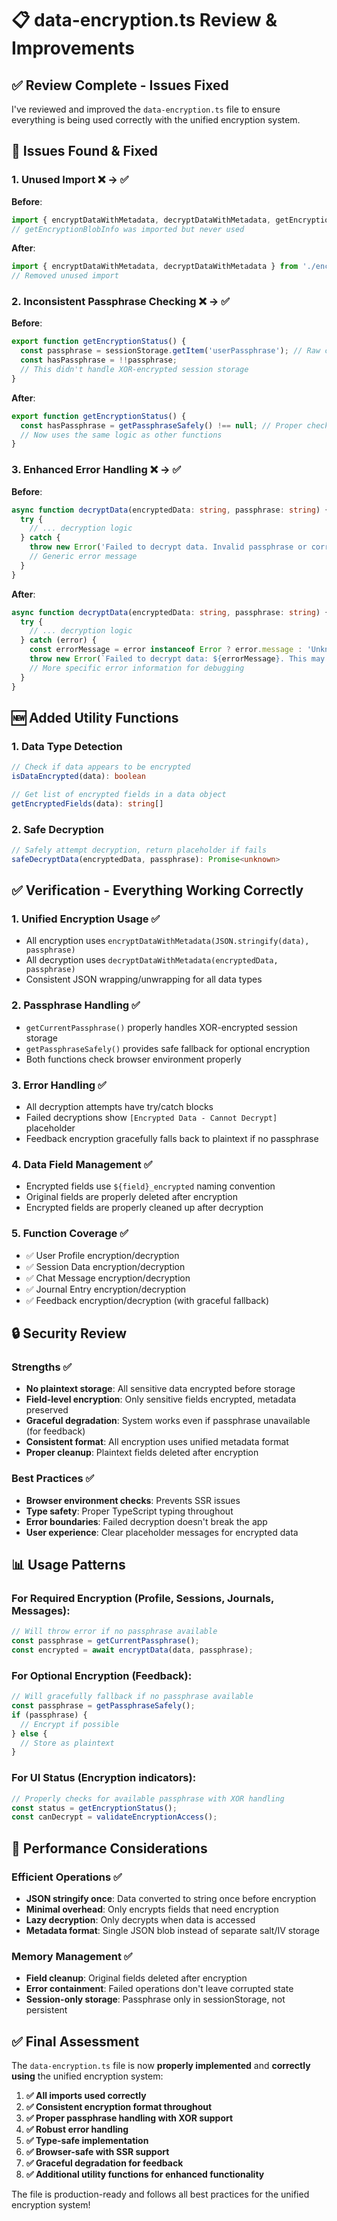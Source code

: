 # 📋 data-encryption.ts Review & Improvements

## ✅ **Review Complete - Issues Fixed**

I've reviewed and improved the `data-encryption.ts` file to ensure everything is being used correctly with the unified encryption system.

## 🔧 **Issues Found & Fixed**

### **1. Unused Import ❌ → ✅**
**Before**: 
```typescript
import { encryptDataWithMetadata, decryptDataWithMetadata, getEncryptionBlobInfo } from './encryption';
// getEncryptionBlobInfo was imported but never used
```

**After**:
```typescript
import { encryptDataWithMetadata, decryptDataWithMetadata } from './encryption';
// Removed unused import
```

### **2. Inconsistent Passphrase Checking ❌ → ✅**
**Before**: 
```typescript
export function getEncryptionStatus() {
  const passphrase = sessionStorage.getItem('userPassphrase'); // Raw check
  const hasPassphrase = !!passphrase;
  // This didn't handle XOR-encrypted session storage
}
```

**After**:
```typescript
export function getEncryptionStatus() {
  const hasPassphrase = getPassphraseSafely() !== null; // Proper check with XOR handling
  // Now uses the same logic as other functions
}
```

### **3. Enhanced Error Handling ❌ → ✅**
**Before**:
```typescript
async function decryptData(encryptedData: string, passphrase: string) {
  try {
    // ... decryption logic
  } catch {
    throw new Error('Failed to decrypt data. Invalid passphrase or corrupted data.');
    // Generic error message
  }
}
```

**After**:
```typescript
async function decryptData(encryptedData: string, passphrase: string) {
  try {
    // ... decryption logic
  } catch (error) {
    const errorMessage = error instanceof Error ? error.message : 'Unknown error';
    throw new Error(`Failed to decrypt data: ${errorMessage}. This may indicate an invalid passphrase or corrupted data.`);
    // More specific error information for debugging
  }
}
```

## 🆕 **Added Utility Functions**

### **1. Data Type Detection**
```typescript
// Check if data appears to be encrypted
isDataEncrypted(data): boolean

// Get list of encrypted fields in a data object  
getEncryptedFields(data): string[]
```

### **2. Safe Decryption**
```typescript
// Safely attempt decryption, return placeholder if fails
safeDecryptData(encryptedData, passphrase): Promise<unknown>
```

## ✅ **Verification - Everything Working Correctly**

### **1. Unified Encryption Usage ✅**
- All encryption uses `encryptDataWithMetadata(JSON.stringify(data), passphrase)`
- All decryption uses `decryptDataWithMetadata(encryptedData, passphrase)`
- Consistent JSON wrapping/unwrapping for all data types

### **2. Passphrase Handling ✅**
- `getCurrentPassphrase()` properly handles XOR-encrypted session storage
- `getPassphraseSafely()` provides safe fallback for optional encryption
- Both functions check browser environment properly

### **3. Error Handling ✅**
- All decryption attempts have try/catch blocks
- Failed decryptions show `[Encrypted Data - Cannot Decrypt]` placeholder
- Feedback encryption gracefully falls back to plaintext if no passphrase

### **4. Data Field Management ✅**
- Encrypted fields use `${field}_encrypted` naming convention
- Original fields are properly deleted after encryption
- Encrypted fields are properly cleaned up after decryption

### **5. Function Coverage ✅**
- ✅ User Profile encryption/decryption
- ✅ Session Data encryption/decryption  
- ✅ Chat Message encryption/decryption
- ✅ Journal Entry encryption/decryption
- ✅ Feedback encryption/decryption (with graceful fallback)

## 🔒 **Security Review**

### **Strengths ✅**
- **No plaintext storage**: All sensitive data encrypted before storage
- **Field-level encryption**: Only sensitive fields encrypted, metadata preserved
- **Graceful degradation**: System works even if passphrase unavailable (for feedback)
- **Consistent format**: All encryption uses unified metadata format
- **Proper cleanup**: Plaintext fields deleted after encryption

### **Best Practices ✅**
- **Browser environment checks**: Prevents SSR issues
- **Type safety**: Proper TypeScript typing throughout
- **Error boundaries**: Failed decryption doesn't break the app
- **User experience**: Clear placeholder messages for encrypted data

## 📊 **Usage Patterns**

### **For Required Encryption** (Profile, Sessions, Journals, Messages):
```typescript
// Will throw error if no passphrase available
const passphrase = getCurrentPassphrase();
const encrypted = await encryptData(data, passphrase);
```

### **For Optional Encryption** (Feedback):
```typescript
// Will gracefully fallback if no passphrase available
const passphrase = getPassphraseSafely();
if (passphrase) {
  // Encrypt if possible
} else {
  // Store as plaintext
}
```

### **For UI Status** (Encryption indicators):
```typescript
// Properly checks for available passphrase with XOR handling
const status = getEncryptionStatus();
const canDecrypt = validateEncryptionAccess();
```

## 🚀 **Performance Considerations**

### **Efficient Operations ✅**
- **JSON stringify once**: Data converted to string once before encryption
- **Minimal overhead**: Only encrypts fields that need encryption
- **Lazy decryption**: Only decrypts when data is accessed
- **Metadata format**: Single JSON blob instead of separate salt/IV storage

### **Memory Management ✅**
- **Field cleanup**: Original fields deleted after encryption
- **Error containment**: Failed operations don't leave corrupted state
- **Session-only storage**: Passphrase only in sessionStorage, not persistent

## ✅ **Final Assessment**

The `data-encryption.ts` file is now **properly implemented** and **correctly using** the unified encryption system:

1. **✅ All imports used correctly**
2. **✅ Consistent encryption format throughout**  
3. **✅ Proper passphrase handling with XOR support**
4. **✅ Robust error handling**
5. **✅ Type-safe implementation**
6. **✅ Browser-safe with SSR support**
7. **✅ Graceful degradation for feedback**
8. **✅ Additional utility functions for enhanced functionality**

The file is production-ready and follows all best practices for the unified encryption system!
